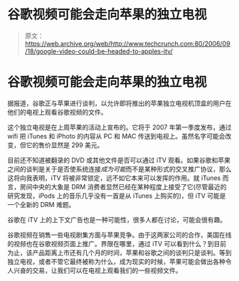 # 谷歌视频可能会走向苹果的独立电视

> 原文：<https://web.archive.org/web/http://www.techcrunch.com:80/2006/09/18/google-video-could-be-headed-to-apples-itv/>

# 谷歌视频可能会走向苹果的独立电视

据报道，谷歌正与苹果进行谈判，以允许即将推出的苹果独立电视机顶盒的用户在他们的电视上观看谷歌视频的文件。

这个独立电视是在上周苹果的活动上宣布的。它将于 2007 年第一季度发布，通过 wifi 把 iTunes 和 iPhoto 的内容从 PC 和 MAC 传送到电视上。虽然名字可能会改变，但它的售价显然是 299 美元。

目前还不知道被翻录的 DVD 或其他文件是否可以通过 iTV 观看。如果谷歌和苹果之间的谈判是关于是否使系统连接*成为可能*而不是某种形式的交叉推广协议，那么这将向我表明，iTV 将被非常锁定，远不如它本来可以发挥的作用。就 iTunes 而言，房间中央的大象是 DRM 消费者显然已经在某种程度上接受了它(尽管最近的研究发现，iPods 上的音乐几乎没有一首是从 iTunes 上购买的)，但 iTV 可能是一个全新的 DRM 难题。

谷歌在 iTV 上的上下文广告也是一种可能性，很多人都在讨论，可能会很有趣。

谷歌视频在销售一些电视剧集方面与苹果竞争。由于这两家公司的合作，美国在线的视频也在谷歌视频页面上推广。界限在哪里，通过 iTV 可以看到什么？到目前为止，该产品距离上市还有几个月的时间，苹果和谷歌之间的谈判只是谈判。等到独立电视，或者不管它最终被称为什么，成为现实的时候，苹果可能会做出各种令人兴奋的交易，让我们可以在电视上观看我们的一些视频文件。